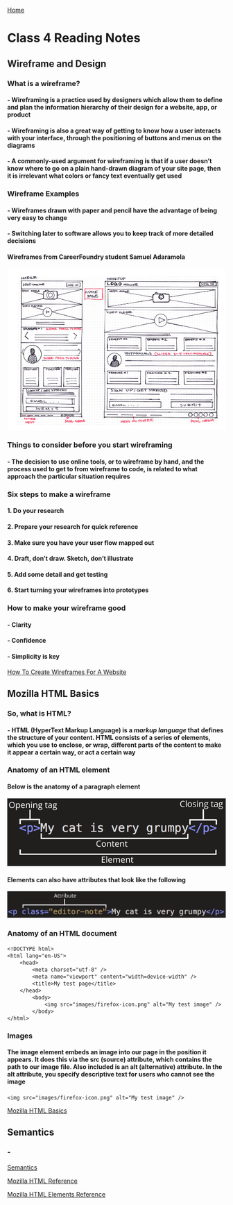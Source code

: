 [Home](https://pgmorales76.github.io/reading_notes/)

# Class 4 Reading Notes

## Wireframe and Design

### What is a wireframe?

#### - Wireframing is a practice used by designers which allow them to define and plan the information hierarchy of their design for a website, app, or product

#### - Wireframing is also a great way of getting to know how a user interacts with your interface, through the positioning of buttons and menus on the diagrams

#### - A commonly-used argument for wireframing is that if a user doesn’t know where to go on a plain hand-drawn diagram of your site page, then it is irrelevant what colors or fancy text eventually get used

### Wireframe Examples

#### - Wireframes drawn with paper and pencil have the advantage of being very easy to change

#### - Switching later to software allows you to keep track of more detailed decisions

#### Wireframes from CareerFoundry student Samuel Adaramola

![Wireframe Examples](/images/wireframe_examples.png)

### Things to consider before you start wireframing

#### - The decision to use online tools, or to wireframe by hand, and the process used to get to from wireframe to code, is related to what approach the particular situation requires

### Six steps to make a wireframe

#### 1. Do your research

#### 2. Prepare your research for quick reference

#### 3. Make sure you have your user flow mapped out

#### 4. Draft, don’t draw. Sketch, don’t illustrate

#### 5. Add some detail and get testing

#### 6. Start turning your wireframes into prototypes

### How to make your wireframe good

#### - Clarity

#### - Confidence

#### - Simplicity is key

[How To Create Wireframes For A Website](https://careerfoundry.com/en/blog/ux-design/how-to-create-your-first-wireframe/)

## Mozilla HTML Basics

### So, what is HTML?

#### - HTML (HyperText Markup Language) is a *markup language* that defines the structure of your content. HTML consists of a series of elements, which you use to enclose, or wrap, different parts of the content to make it appear a certain way, or act a certain way

### Anatomy of an HTML element

#### Below is the anatomy of a paragraph element

![Paragraph element](/images/anatomy_of_an_element.png)

#### Elements can also have attributes that look like the following

![Paragraph element with attribute](/images/html_attribute_anatomy.png)

### Anatomy of an HTML document

    <!DOCTYPE html>
    <html lang="en-US">
        <head>
            <meta charset="utf-8" />
            <meta name="viewport" content="width=device-width" />
            <title>My test page</title>
        </head>
            <body>
                <img src="images/firefox-icon.png" alt="My test image" />
            </body>
    </html>

### Images

#### The image element embeds an image into our page in the position it appears. It does this via the src (source) attribute, which contains the path to our image file. Also included is an alt (alternative) attribute. In the alt attribute, you specify descriptive text for users who cannot see the image

`<img src="images/firefox-icon.png" alt="My test image" />`

[Mozilla HTML Basics](https://developer.mozilla.org/en-US/docs/Learn/Getting_started_with_the_web/HTML_basics)

## Semantics

### -

[Semantics](https://developer.mozilla.org/en-US/docs/Glossary/Semantics)

[Mozilla HTML Reference](https://developer.mozilla.org/en-US/docs/Web/HTML)

[Mozilla HTML Elements Reference](https://developer.mozilla.org/en-US/docs/Web/HTML/Element)
